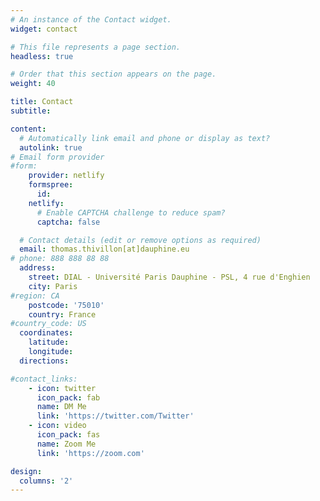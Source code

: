 ```yaml
---
# An instance of the Contact widget.
widget: contact

# This file represents a page section.
headless: true

# Order that this section appears on the page.
weight: 40

title: Contact
subtitle:

content:
  # Automatically link email and phone or display as text?
  autolink: true
# Email form provider
#form:
    provider: netlify
    formspree:
      id:
    netlify:
      # Enable CAPTCHA challenge to reduce spam?
      captcha: false

  # Contact details (edit or remove options as required)
  email: thomas.thivillon[at]dauphine.eu
# phone: 888 888 88 88
  address:
    street: DIAL - Université Paris Dauphine - PSL, 4 rue d'Enghien
    city: Paris
#region: CA
    postcode: '75010'
    country: France
#country_code: US
  coordinates:
    latitude: 
    longitude: 
  directions: 

#contact_links:
    - icon: twitter
      icon_pack: fab
      name: DM Me
      link: 'https://twitter.com/Twitter'
    - icon: video
      icon_pack: fas
      name: Zoom Me
      link: 'https://zoom.com'

design:
  columns: '2'
---
```

